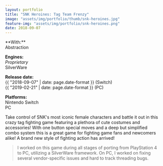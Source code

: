 ```yaml
---
layout: portfolio
title: "SNK Heroines: Tag Team Frenzy"
image: "assets/img/portfolio/thumb/snk-heroines.jpg"
feature-img: "assets/img/portfolio/snk-heroines.png"
date: 2018-09-07
---
```

<div class="portfolio-page-right" markdown="1">
**With:**<br>Abstraction

**Engines:**<br>*Proprietary*<br>SilverWare

**Release date:**<br>{{ "2018-09-07" | date: page.date-format }} (Switch)<br>{{ "2019-02-21" | date: page.date-format }} (PC)

**Platforms:**<br>Nintendo Switch<br>PC
</div>
<div class="portfolio-page-left" markdown="1">
Take control of SNK's most iconic female characters and battle it out in this crazy tag fighting game featuring a plethora of cute costumes and accessories!
With one button special moves and a deep but simplified combo system this is a great game for fighting game fans and newcomers alike!
A brand new style of fighting action has arrived!

> I worked on this game during all stages of porting from PlayStation 4 to PC, utilizing a SilverWare framework.
> On PC, I worked on fixing several vendor-specific issues and hard to track threading bugs.
</div>